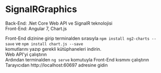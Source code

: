 # SignalRGraphics
Back-End: .Net Core  Web API ve SignalR teknolojisi <br/>
Front-End: Angular 7, Chart.js

Front-End dizinine girip terminalden sırasıyla `npm install ng2-charts --save` ve `npm install chart.js --save` <br/> komutlarını yazıp gerekli kütüphaneleri indirin.<br/>
Web API'yi çalıştırın<br/>
Ardından terminalden `ng serve` komutuyla Front-End kısmını çalıştırın<br/>
Tarayıcıdan http://localhost:60697 adresine gidin<br/>
